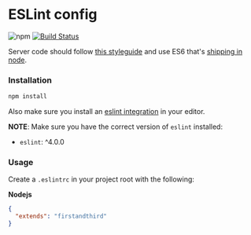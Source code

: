 # ESLint config

![npm](https://img.shields.io/npm/v/eslint-config-firstandthird.svg) [![Build Status](https://travis-ci.org/firstandthird/eslint-config-firstandthird.svg?branch=master)](https://travis-ci.org/firstandthird/eslint-config-firstandthird)

Server code should follow [this styleguide](https://github.com/airbnb/javascript) and use ES6 that's [shipping in node](http://node.green).

### Installation

```sh
npm install
```

Also make sure you install an [eslint integration](http://eslint.org/docs/user-guide/integrations) in your editor.

**NOTE**: Make sure you have the correct version of `eslint` installed:

  - `eslint`: ^4.0.0

### Usage

Create a `.eslintrc` in your project root with the following:

**Nodejs**
```json
{
  "extends": "firstandthird"
}
```
